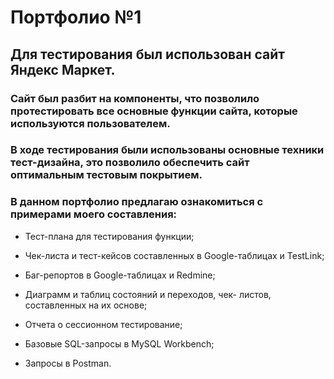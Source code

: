 # Портфолио №1
## Для тестирования был использован сайт Яндекс Маркет. 
### Сайт был разбит на компоненты, что позволило протестировать все основные функции сайта, которые используются пользователем.
### В ходе тестирования были использованы основные техники тест-дизайна, это позволило обеспечить сайт оптимальным тестовым покрытием. 
### В данном портфолио предлагаю ознакомиться с примерами моего составления:

+ Тест-плана для тестирования функции;

+ Чек-листа и тест-кейсов составленных в Google-таблицах и TestLink;

+ Баг-репортов в Google-таблицах  и Redmine;

+ Диаграмм и таблиц состояний и переходов, чек- листов, составленных на их основе;

+ Отчета  о сессионном тестирование;

+ Базовые SQL-запросы в MySQL Workbench;

+ Запросы в Postman.
